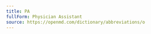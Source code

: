 ```yaml
---
title: PA
fullForm: Physician Assistant
source: https://openmd.com/dictionary/abbreviations/o
---
```

